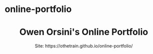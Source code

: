 # online-portfolio

<body>

<header>
    <h1>Owen Orsini's Online Portfolio</h1>
    <p>Site: https://othetrain.github.io/online-portfolio/</p>
</header>

<main>
  
</main>
</body>
